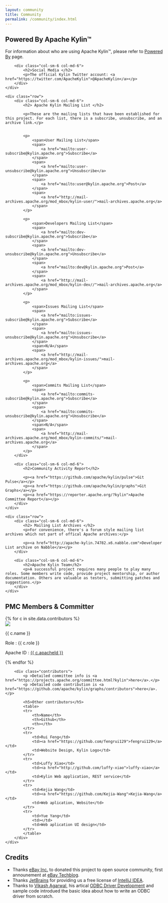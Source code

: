 ```yaml
---
layout: community
title: Community
permalink: /community/index.html
---
```

<div class="container" >
	<div class="row">
		<div class="col-sm-6 col-md-6">
		    <h2> Powered By Apache Kylin™ </h2>
			<p>For information about who are using Apache Kylin™, please refer to <a href="/community/poweredby.html">Powered By</a> page.</p>
		</div>

		<div class="col-sm-6 col-md-6">
		    <h2>Social Media </h2>
		    <p>The official Kylin Twitter account: <a href="https://twitter.com/ApacheKylin">@ApacheKylin</a></p>
		</div>
	</div>

	<div class="row">
		<div class="col-sm-6 col-md-6">
		    <h2> Apache Kylin Mailing List </h2>

		    <p>These are the mailing lists that have been established for this project. For each list, there is a subscribe, unsubscribe, and an archive link.</p>


		    <p>  
		    	<span>User Mailing List</span>
		    	<span>
		    		<a href="mailto:user-subscribe@kylin.apache.org">Subscribe</a>
		    	</span>
		    	<span>
		    		<a href="mailto:user-unsubscribe@kylin.apache.org">Unsubscribe</a>
		    	</span>
		    	<span>
		    	    <a href="mailto:user@kylin.apache.org">Post</a>
		    	</span>
		    	<span>
		    	    <a href="http://mail-archives.apache.org/mod_mbox/kylin-user/">mail-archives.apache.org</a>
		    	</span>
		    </p>

		    <p>  
		    	<span>Developers Mailing List</span>
		    	<span>
		    		<a href="mailto:dev-subscribe@kylin.apache.org">Subscribe</a>
		    	</span>
		    	<span>
		    		<a href="mailto:dev-unsubscribe@kylin.apache.org">Unsubscribe</a>
		    	</span>
		    	<span>
		    	    <a href="mailto:dev@kylin.apache.org">Post</a>
		    	</span>
		    	<span>
		    	    <a href="http://mail-archives.apache.org/mod_mbox/kylin-dev//">mail-archives.apache.org</a>
		    	</span>
		    </p>

		    <p>  
		    	<span>Issues Mailing List</span>
		    	<span>
		    		<a href="mailto:issues-subscribe@kylin.apache.org">Subscribe</a>
		    	</span>
		    	<span>
		    		<a href="mailto:issues-unsubscribe@kylin.apache.org">Unsubscribe</a>
		    	</span>
		    	<span>N/A</span>
		    	<span>
		    	    <a href="http://mail-archives.apache.org/mod_mbox/kylin-issues/">mail-archives.apache.org</a>
		    	</span>
		    </p>

		    <p>  
		    	<span>Commits Mailing List</span>
		    	<span>
		    		<a href="mailto:commits-subscribe@kylin.apache.org">Subscribe</a>
		    	</span>
		    	<span>
		    		<a href="mailto:commits-unsubscribe@kylin.apache.org">Unsubscribe</a>
		    	</span>
		        <span>N/A</span>
		    	<span>
		    	    <a href="http://mail-archives.apache.org/mod_mbox/kylin-commits/">mail-archives.apache.org</a>
		    	</span>
		    </p>
		</div>

		<div class="col-sm-6 col-md-6">
		    <h2>Community Activity Report</h2>

		    <p><a href="https://github.com/apache/kylin/pulse">Git Pulse</a></p>
		    <p><a href="https://github.com/apache/kylin/graphs">Git Graphs</a></p>
		    <p><a href="https://reporter.apache.org/?kylin">Apache Committee Report</a></p>
		</div>
	</div>

	<div class="row">
		<div class="col-sm-6 col-md-6">
		    <h2> Mailing List Archives </h2>
		    <p>For convenience, there's a forum style mailing list archives which not part of offical Apache archives:</p>

		    <p><a href="http://apache-kylin.74782.x6.nabble.com">Developer List archive on Nabble</a></p>
		</div>

		<div class="col-sm-6 col-md-6">
		    <h2>Apache Kylin Team</h2>
		    <p>A successful project requires many people to play many roles. Some members write code, provide project mentorship, or author documentation. Others are valuable as testers, submitting patches and suggestions.</p>
		</div>
	</div>
</div>

<div class="kylin-member">
	<div class="container">
		<h2> PMC Members & Committer</h2>
		<div class="clearfix">
		{% for c in site.data.contributors %} 
		  <div class="col-sm-6 col-md-4">
		  	<div class="members-card">
			  	<a href="http://github.com/{{ c.githubId }}"> 
			  		<img class="github-pic" src="{% unless c.avatar %}http://github.com/{{ c.githubId }}.png{% else %}{{ c.avatar }}{% endunless %}">
			  	</a>  
			  	<p class="members-name"> {{ c.name }} </p> 
			  	<p class="members-role">Role : {{ c.role }}</p> 
			  	<p>Apache ID : <a href="http://home.apache.org/phonebook.html?uid={{ c.apacheId }}" class="apache-id">{{ c.apacheId }}</a> </p>  
			</div>
		  </div>
		{% endfor %}
		</div>

        <div class="contributors">
			<p >Detailed committee info is <a href="https://projects.apache.org/committee.html?kylin">here</a>.</p>
			<p >Detailed code contribution is <a href="https://github.com/apache/kylin/graphs/contributors">here</a>.</p>

		    <h5>Other contributors</h5>
		    <table>
		    <tr>  
		    	<th>Name</th>
		    	<th>Github</th>
		    	<th></th>
		    </tr>
		    <tr>  
		    	<td>Rui Feng</td>
		    	<td><a href="https://github.com/fengrui129">fengrui129</a></td>
		    	<td>Website Design, Kylin Logo</td>
		    </tr>
		    <tr>  
		    	<td>Luffy Xiao</td>
		    	<td><a href="http://github.com/luffy-xiao">luffy-xiao</a></td>
		    	<td>Kylin Web application, REST service</td>
		    </tr>
		    <tr>  
		    	<td>Kejia Wang</td>
		    	<td><a href="https://github.com/Kejia-Wang">Kejia-Wang</a></td>
		    	<td>Web aplication, Website</td>
		    </tr>
		    <tr>  
		    	<td>Yue Yang</td>
		    	<td></td>
		    	<td>Web aplication UI design</td>
		    </tr>
		    </table>
		</div>
	</div>
</div>

<div class="container credits">
  <h2> Credits</h2>
  <ul>
  	<li>Thanks <a href="https://www.ebayinc.com/">eBay Inc.</a> to donated this project to open source community, first announement at <a href="http://www.ebaytechblog.com/2014/10/20/announcing-kylin-extreme-olap-engine-for-big-data/">eBay Techblog</a>. </li>
  	<li>Thanks <a href="https://www.jetbrains.com/">JetBrains</a> for providing us a free license of <a href="https://www.jetbrains.com/idea/">IntelliJ IDEA</a>.</li>
  	<li>Thanks to <a href="vikash_agarwal@hotmail.com">Vikash Agarwal</a>, his artical <a href="http://www.drdobbs.com/windows/odbc-driver-development/184416434?pgno=5">ODBC Driver Development</a> and sample code introdued the basic idea about how to write an ODBC driver from scratch.</li>
  </ul>

</div>

